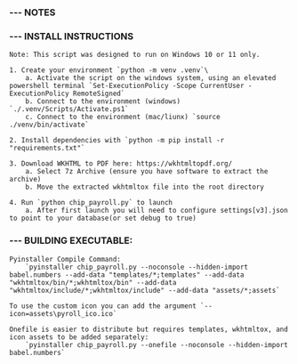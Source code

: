 
### --- NOTES

### --- INSTALL INSTRUCTIONS

    Note: This script was designed to run on Windows 10 or 11 only. 

    1. Create your environment `python -m venv .venv`\
        a. Activate the script on the windows system, using an elevated powershell terminal `Set-ExecutionPolicy -Scope CurrentUser -ExecutionPolicy RemoteSigned`
        b. Connect to the environment (windows) `./.venv/Scripts/Activate.ps1`
        c. Connect to the environment (mac/liunx) `source ./venv/bin/activate`

    2. Install dependencies with `python -m pip install -r "requirements.txt"`

    3. Download WKHTML to PDF here: https://wkhtmltopdf.org/ 
        a. Select 7z Archive (ensure you have software to extract the archive)
        b. Move the extracted wkhtmltox file into the root directory

    4. Run `python chip_payroll.py` to launch
        a. After first launch you will need to configure settings[v3].json to point to your database(or set debug to true)

### --- BUILDING EXECUTABLE:

    Pyinstaller Compile Command: 
        `pyinstaller chip_payroll.py --noconsole --hidden-import babel.numbers --add-data "templates/*;templates" --add-data "wkhtmltox/bin/*;wkhtmltox/bin" --add-data "wkhtmltox/include/*;wkhtmltox/include" --add-data "assets/*;assets`

    To use the custom icon you can add the argument `--icon=assets\pyroll_ico.ico`

    Onefile is easier to distribute but requires templates, wkhtmltox, and icon assets to be added separately:
        `pyinstaller chip_payroll.py --onefile --noconsole --hidden-import babel.numbers`
